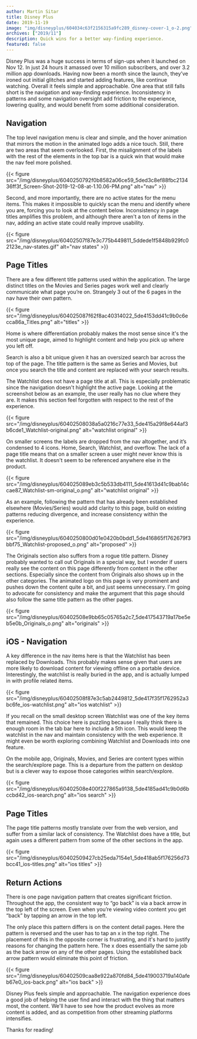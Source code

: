 ```yaml
---
author: Martin Sitar
title: Disney Plus
date: 2019-11-19
image: "img/disneyplus/604034c63f2156315a9fc289_disney-cover-1_o-2.png"
archives: ["2019/11"]
description: Quick wins for a better way-finding experience.
featured: false
---
```


Disney Plus was a huge success in terms of sign-ups when it launched on Nov 12. In just 24 hours it amassed over 10 million subscribers, and over 3.2 million app downloads. Having now been a month since the launch, they’ve ironed out initial glitches and started adding features, like continue watching. Overall it feels simple and approachable. One area that still falls short is the navigation and way-finding experience. Inconsistency in patterns and some navigation oversight add friction to the experience, lowering quality, and would benefit from some additional consideration.

## Navigation
The top level navigation menu is clear and simple, and the hover animation that mirrors the motion in the animated logo adds a nice touch. Still, there are two areas that seem overlooked. First, the misalignment of the labels with the rest of the elements in the top bar is a quick win that would make the nav feel more polished.

{{< figure src="/img/disneyplus/6040250792f0b8582a06ce59_5ded3c8ef88fbc213436ff3f_Screen-Shot-2019-12-08-at-1.10.06-PM.png" alt="nav" >}}

Second, and more importantly, there are no active states for the menu items. This makes it impossible to quickly scan the menu and identify where you are, forcing you to look at the content below. Inconsistency in page titles amplifies this problem, and although there aren't a ton of items in the nav, adding an active state could really improve usability.

{{< figure src="/img/disneyplus/60402507f87e3c775b449811_5ddede1f5848b929fc02123e_nav-states.gif" alt="nav states" >}}

## Page Titles
There are a few different title patterns used within the application. The large distinct titles on the Movies and Series pages work well and clearly communicate what page you’re on. Strangely 3 out of the 6 pages in the nav have their own pattern.

{{< figure src="/img/disneyplus/604025087f62f8ac40314022_5de4153dd41c9b0c6ecca86a_Titles.png" alt="titles" >}}

Home is where differentiation probably makes the most sense since it's the most unique page, aimed to highlight content and help you pick up where you left off.

Search is also a bit unique given it has an oversized search bar across the top of the page. The title pattern is the same as Series and Movies, but once you search the title and content are replaced with your search results.

The Watchlist does not have a page title at all. This is especially problematic since the navigation doesn't highlight the active page. Looking at the screenshot below as an example, the user really has no clue where they are. It makes this section feel forgotten with respect to the rest of the experience.

{{< figure src="/img/disneyplus/60402508038a5a0216c77e33_5de415a29f8e644af3b6cde1_Watchlist-original.png" alt="watchlist original" >}}

On smaller screens the labels are dropped from the nav altogether, and it’s condensed to 4 icons. Home, Search, Watchlist, and overflow. The lack of a page title means that on a smaller screen a user might never know this is the watchlist. It doesn't seem to be referenced anywhere else in the product.

{{< figure src="/img/disneyplus/604025089eb3c5b533db4111_5de41613d41c9bab14ccae87_Watchlist-sm-original_o.png" alt="watchlist original" >}}

As an example, following the pattern that has already been established elsewhere (Movies/Series) would add clarity to this page, build on existing patterns reducing divergence, and increase consistency within the experience.

{{< figure src="/img/disneyplus/6040250800d01e0420b0bdd1_5de416865f1762679f3bbf75_Watchlist-proposed_o.png" alt="proposed" >}}

The Originals section also suffers from a rogue title pattern. Disney probably wanted to call out Originals in a special way, but I wonder if users really see the content on this page differently from content in the other sections. Especially since the content from Originals also shows up in the other categories. The animated logo on this page is very prominent and pushes down the content quite a bit, and just seems unnecessary. I'm going to advocate for consistency and make the argument that this page should also follow the same title pattern as the other pages.

{{< figure src="/img/disneyplus/60402508e9bb65c05765a2c7_5de417543719a17be5eb5e0b_Originals_o.png" alt="originals" >}}

## iOS - Navigation
A key difference in the nav items here is that the Watchlist has been replaced by Downloads. This probably makes sense given that users are more likely to download content for viewing offline on a portable device. Interestingly, the watchlist is really buried in the app, and is actually lumped in with profile related items.

{{< figure src="/img/disneyplus/60402508f87e3c5ab2449812_5de417f35f1762952a3bc6fe_ios-watchlist.png" alt="ios watchlist" >}}

If you recall on the small desktop screen Watchlist was one of the key items that remained. This choice here is puzzling because I really think there is enough room in the tab bar here to include a 5th icon. This would keep the watchlist in the nav and maintain consistency with the web experience. It might even be worth exploring combining Watchlist and Downloads into one feature.

On the mobile app, Originals, Movies, and Series are content types within the search/explore page. This is a departure from the pattern on desktop but is a clever way to expose those categories within search/explore.

{{< figure src="/img/disneyplus/60402508e400f227865a9138_5de4185ad41c9b0d6bccbd42_ios-search.png" alt="ios search" >}}

## Page Titles
The page title patterns mostly translate over from the web version, and suffer from a similar lack of consistency. The Watchlist does have a title, but again uses a different pattern from some of the other sections in the app.

{{< figure src="/img/disneyplus/60402509427cb25eda7154e1_5de418ab5f176256d73bcc41_ios-titles.png" alt="ios titles" >}}

## Return Actions
There is one page navigation pattern that creates significant friction. Throughout the app, the consistent way to “go back” is via a back arrow in the top left of the screen. Even when you’re viewing video content you get “back” by tapping an arrow in the top left.

The only place this pattern differs is on the content detail pages. Here the pattern is reversed and the user has to tap an x in the top right. The placement of this in the opposite corner is frustrating, and it's hard to justify reasons for changing the pattern here. The x does essentially the same job as the back arrow on any of the other pages. Using the established back arrow pattern would eliminate this point of friction.

{{< figure src="/img/disneyplus/60402509caa8e922a870fd84_5de419003719a140afeb67e0_ios-back.png" alt="ios back" >}}


Disney Plus feels simple and approachable. The navigation experience does a good job of helping the user find and interact with the thing that matters most, the content. We'll have to see how the product evolves as more content is added, and as competition from other streaming platforms intensifies.

Thanks for reading!